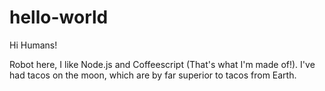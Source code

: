 # hello-world

Hi Humans!

Robot here, I like Node.js and Coffeescript (That's what I'm made of!).
I've had tacos on the moon, which are by far superior to tacos from Earth. 
